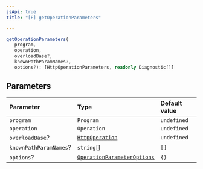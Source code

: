 ```yaml
---
jsApi: true
title: "[F] getOperationParameters"

---
```

```ts
getOperationParameters(
   program, 
   operation, 
   overloadBase?, 
   knownPathParamNames?, 
   options?): [HttpOperationParameters, readonly Diagnostic[]]
```

## Parameters

| Parameter | Type | Default value |
| :------ | :------ | :------ |
| `program` | `Program` | `undefined` |
| `operation` | `Operation` | `undefined` |
| `overloadBase`? | [`HttpOperation`](../interfaces/HttpOperation.md) | `undefined` |
| `knownPathParamNames`? | `string`[] | `[]` |
| `options`? | [`OperationParameterOptions`](../interfaces/OperationParameterOptions.md) | `{}` |
